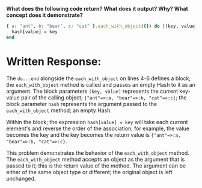 **What does the following code return? What does it output? Why? What concept does it demonstrate?**

```ruby
{ a: "ant", b: "bear", c: "cat" }.each_with_object({}) do |(key, value), hash|
  hash[value] = key
end
```
# Written Response:

The `do...end` alongside the `each_with_object` on lines 4-6 defines a block; the `each_with_object` method is called and passes an empty Hash to it as an argument. The block parameters `(key, value)` represents the current key-value pair of the calling object; `{"ant"=>:a, "bear"=>:b, "cat"=>:c}`; the block parameter `hash` represents the argument passed to the `each_with_object` method; an empty Hash.

Within the block; the expression `hash[value] = key` will take each current element's and reverse the order of the association; for example, the value becomes the key and the key becomes the return value is `{"ant"=>:a, "bear"=>:b, "cat"=>:c}`.

This problem demonstrates the behavior of the `each_with_object` method. The `each_with_object` method accepts an object as the argument that is passed to it; this is the return value of the method. The argument can be either of the same object type or different; the original object is left unchanged.

